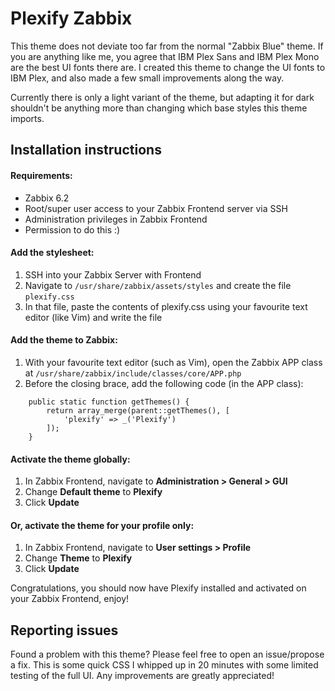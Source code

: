 # Plexify Zabbix
This theme does not deviate too far from the normal "Zabbix Blue" theme. If you are anything like me, you agree that IBM Plex Sans and IBM Plex Mono are the best UI fonts there are. I created this theme to change the UI fonts to IBM Plex, and also made a few small improvements along the way.

Currently there is only a light variant of the theme, but adapting it for dark shouldn't be anything more than changing which base styles this theme imports.

## Installation instructions
#### Requirements:
- Zabbix 6.2
- Root/super user access to your Zabbix Frontend server via SSH
- Administration privileges in Zabbix Frontend
- Permission to do this :)

#### Add the stylesheet:
1. SSH into your Zabbix Server with Frontend
2. Navigate to `/usr/share/zabbix/assets/styles` and create the file `plexify.css`
3. In that file, paste the contents of plexify.css using your favourite text editor (like Vim) and write the file

#### Add the theme to Zabbix:
1. With your favourite text editor (such as Vim), open the Zabbix APP class at `/usr/share/zabbix/include/classes/core/APP.php`
2. Before the closing brace, add the following code (in the APP class):
```
    public static function getThemes() {
        return array_merge(parent::getThemes(), [
            'plexify' => _('Plexify')
        ]);
    }
```

#### Activate the theme globally:
1. In Zabbix Frontend, navigate to **Administration > General > GUI**
2. Change **Default theme** to **Plexify**
3. Click **Update**

#### Or, activate the theme for your profile only:
1. In Zabbix Frontend, navigate to **User settings > Profile**
2. Change **Theme** to **Plexify**
3. Click **Update**

Congratulations, you should now have Plexify installed and activated on your Zabbix Frontend, enjoy!

## Reporting issues
Found a problem with this theme? Please feel free to open an issue/propose a fix. This is some quick CSS I whipped up in 20 minutes with some limited testing of the full UI. Any improvements are greatly appreciated!
